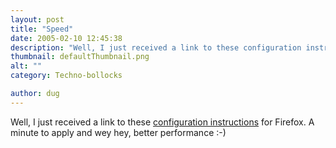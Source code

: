 ```yaml
---
layout: post
title: "Speed"
date: 2005-02-10 12:45:38
description: "Well, I just received a link to these configuration instructions for Firefox. A minute to apply and wey hey, better performance  -- -)&#8230;"
thumbnail: defaultThumbnail.png
alt: ""
category: Techno-bollocks

author: dug
---
```


<p>Well, I just received a link to these <a href="http://forevergeek.com/open_source/make_firefox_faster.php">configuration instructions</a> for Firefox. A minute to apply and wey hey, better performance :-)</p>
